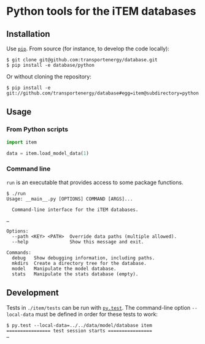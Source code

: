 Python tools for the iTEM databases
===================================

Installation
------------
Use [`pip`](https://pip.pypa.io/en/stable/). From source (for instance, to develop the code locally):

```
$ git clone git@github.com:transportenergy/database.git
$ pip install -e database/python
```

Or without cloning the repository:

```
$ pip install -e git://github.com/transportenergy/database#egg=item@subdirectory=python
```

Usage
-----

### From Python scripts

```python
import item

data = item.load_model_data(1)
```

### Command line

`run` is an executable that provides access to some package functions.

```
$ ./run
Usage: __main__.py [OPTIONS] COMMAND [ARGS]...

  Command-line interface for the iTEM databases.

…

Options:
  --path <KEY> <PATH>  Override data paths (multiple allowed).
  --help               Show this message and exit.

Commands:
  debug   Show debugging information, including paths.
  mkdirs  Create a directory tree for the database.
  model   Manipulate the model database.
  stats   Manipulate the stats database (empty).
```

Development
-----------

Tests in `./item/tests` can be run with [`py.test`](https://docs.pytest.org/). The command-line option `--local-data` must be defined in order for these tests to work:

```
$ py.test --local-data=../../data/model/database item
================ test session starts ================
…
```
